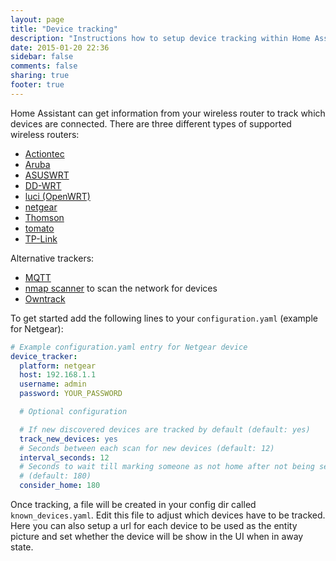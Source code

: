 ```yaml
---
layout: page
title: "Device tracking"
description: "Instructions how to setup device tracking within Home Assistant."
date: 2015-01-20 22:36
sidebar: false
comments: false
sharing: true
footer: true
---
```


Home Assistant can get information from your wireless router to track which devices are connected. There are three different types of supported wireless routers:

- [Actiontec](/components/device_tracker.actiontec.html)
- [Aruba](/components/device_tracker.aruba.html)
- [ASUSWRT](/components/device_tracker.asuswrt.html)
- [DD-WRT](/components/device_tracker.ddwrt.html)
- [luci (OpenWRT)](/components/device_tracker.luci.html)
- [netgear](/components/device_tracker.netgear.html)
- [Thomson](/components/device_tracker.thomson.html)
- [tomato](/components/device_tracker.tomato.html)
- [TP-Link](/components/device_tracker.tplink.html)

Alternative trackers:

- [MQTT](/components/device_tracker.mqtt.html)
- [nmap scanner](/components/device_tracker.nmap_scanner.html) to scan the network for devices
- [Owntrack](/components/device_tracker.owntrack.html)

To get started add the following lines to your `configuration.yaml` (example for Netgear):

```yaml
# Example configuration.yaml entry for Netgear device
device_tracker:
  platform: netgear
  host: 192.168.1.1
  username: admin
  password: YOUR_PASSWORD

  # Optional configuration

  # If new discovered devices are tracked by default (default: yes)
  track_new_devices: yes
  # Seconds between each scan for new devices (default: 12)
  interval_seconds: 12
  # Seconds to wait till marking someone as not home after not being seen
  # (default: 180)
  consider_home: 180
```

Once tracking, a file will be created in your config dir called `known_devices.yaml`. Edit this file to adjust which devices have to be tracked. Here you can also setup a url for each device to be used as the entity picture and set whether the device will be show in the UI when in away state.
